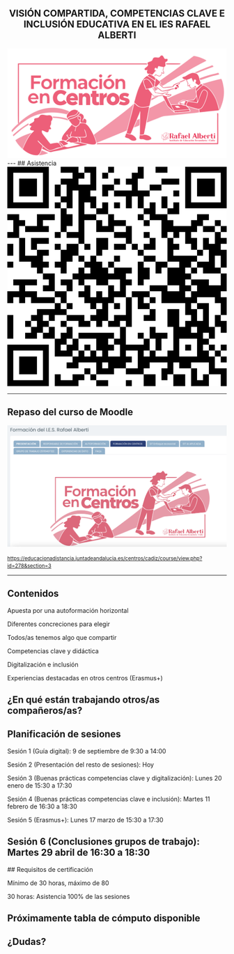 <h2 class="r-fit-text" style="text-align: center"> VISIÓN COMPARTIDA, COMPETENCIAS CLAVE E INCLUSIÓN EDUCATIVA EN EL IES RAFAEL ALBERTI </h2>

<img class="r-stretch" style="text-align: center" src="../assets/portada-fc-24-25.png">
---
## Asistencia

<img class="r-stretch" style="text-align: center" src="../assets/qr-sesion2.png">

---

## Repaso del curso de Moodle

<img class="r-stretch" style="text-align: center" src="../assets/curso-moodle.png">

<small>https://educacionadistancia.juntadeandalucia.es/centros/cadiz/course/view.php?id=278&section=3</small>

---

## Contenidos

Apuesta por una autoformación horizontal <!-- .element: class="fragment" -->

Diferentes concreciones para elegir <!-- .element: class="fragment" -->

Todos/as tenemos algo que compartir <!-- .element: class="fragment" -->


Competencias clave y didáctica

Digitalización e inclusión <!-- .element: class="fragment" -->

Experiencias destacadas en otros centros (Erasmus+) <!-- .element: class="fragment" -->

¿En qué están trabajando otros/as compañeros/as? <!-- .element: class="fragment" -->
---

## Planificación de sesiones

Sesión 1 (Guía digital): 9 de septiembre de 9:30 a 14:00 <!-- .element: class="fragment" -->

Sesión 2 (Presentación del resto de sesiones): Hoy <!-- .element: class="fragment" -->

Sesión 3 (Buenas prácticas competencias clave y digitalización): Lunes 20 enero de 15:30 a 17:30<!-- .element: class="fragment" -->


Sesión 4 (Buenas prácticas competencias clave e inclusión): Martes 11 febrero de 16:30 a 18:30

Sesión 5 (Erasmus+): Lunes 17 marzo de 15:30 a 17:30 <!-- .element: class="fragment" -->

Sesión 6 (Conclusiones grupos de trabajo): Martes 29 abril de 16:30 a 18:30
---

## Requisitos de certificación

Mínimo de 30 horas, máximo de 80 <!-- .element: class="fragment" -->

30 horas: Asistencia 100% de las sesiones <!-- .element: class="fragment" -->

Próximamente tabla de cómputo disponible <!-- .element: class="fragment" -->
---
<!-- .slide: data-background-video="../assets/5359629-hd_1920_1080_30fps.mp4" data-background-opacity="0.6" data-background-video-loop data-background-video-muted-->

## ¿Dudas?
